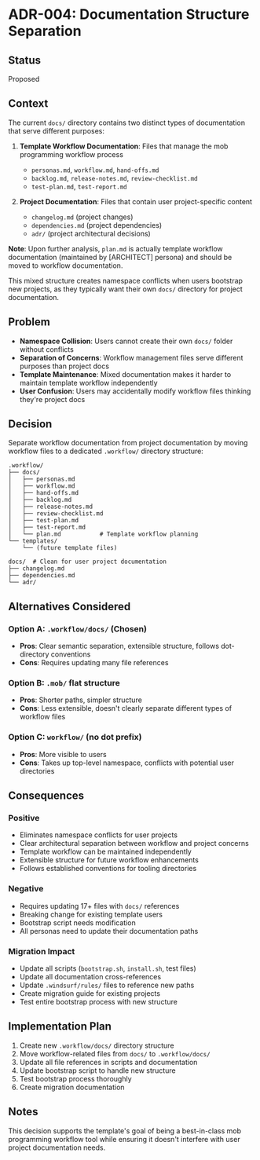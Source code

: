 # ADR-004: Documentation Structure Separation

## Status
Proposed

## Context
The current `docs/` directory contains two distinct types of documentation that serve different purposes:

1. **Template Workflow Documentation**: Files that manage the mob programming workflow process
   - `personas.md`, `workflow.md`, `hand-offs.md`
   - `backlog.md`, `release-notes.md`, `review-checklist.md`
   - `test-plan.md`, `test-report.md`

2. **Project Documentation**: Files that contain user project-specific content
   - `changelog.md` (project changes)
   - `dependencies.md` (project dependencies)
   - `adr/` (project architectural decisions)

**Note**: Upon further analysis, `plan.md` is actually template workflow documentation (maintained by [ARCHITECT] persona) and should be moved to workflow documentation.

This mixed structure creates namespace conflicts when users bootstrap new projects, as they typically want their own `docs/` directory for project documentation.

## Problem
- **Namespace Collision**: Users cannot create their own `docs/` folder without conflicts
- **Separation of Concerns**: Workflow management files serve different purposes than project docs
- **Template Maintenance**: Mixed documentation makes it harder to maintain template workflow independently
- **User Confusion**: Users may accidentally modify workflow files thinking they're project docs

## Decision
Separate workflow documentation from project documentation by moving workflow files to a dedicated `.workflow/` directory structure:

```
.workflow/
├── docs/
│   ├── personas.md
│   ├── workflow.md
│   ├── hand-offs.md
│   ├── backlog.md
│   ├── release-notes.md
│   ├── review-checklist.md
│   ├── test-plan.md
│   ├── test-report.md
│   └── plan.md           # Template workflow planning
└── templates/
    └── (future template files)

docs/  # Clean for user project documentation
├── changelog.md
├── dependencies.md
└── adr/
```

## Alternatives Considered

### Option A: `.workflow/docs/` (Chosen)
- **Pros**: Clear semantic separation, extensible structure, follows dot-directory conventions
- **Cons**: Requires updating many file references

### Option B: `.mob/` flat structure
- **Pros**: Shorter paths, simpler structure
- **Cons**: Less extensible, doesn't clearly separate different types of workflow files

### Option C: `workflow/` (no dot prefix)
- **Pros**: More visible to users
- **Cons**: Takes up top-level namespace, conflicts with potential user directories

## Consequences

### Positive
- Eliminates namespace conflicts for user projects
- Clear architectural separation between workflow and project concerns
- Template workflow can be maintained independently
- Extensible structure for future workflow enhancements
- Follows established conventions for tooling directories

### Negative
- Requires updating 17+ files with `docs/` references
- Breaking change for existing template users
- Bootstrap script needs modification
- All personas need to update their documentation paths

### Migration Impact
- Update all scripts (`bootstrap.sh`, `install.sh`, test files)
- Update all documentation cross-references
- Update `.windsurf/rules/` files to reference new paths
- Create migration guide for existing projects
- Test entire bootstrap process with new structure

## Implementation Plan
1. Create new `.workflow/docs/` directory structure
2. Move workflow-related files from `docs/` to `.workflow/docs/`
3. Update all file references in scripts and documentation
4. Update bootstrap script to handle new structure
5. Test bootstrap process thoroughly
6. Create migration documentation

## Notes
This decision supports the template's goal of being a best-in-class mob programming workflow tool while ensuring it doesn't interfere with user project documentation needs.
